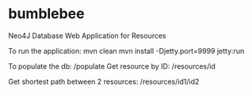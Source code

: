 # bumblebee
Neo4J Database Web Application for Resources

To run the application:
mvn clean 
mvn install -Djetty.port=9999 jetty:run

To populate the db:
/populate
Get resource by ID:
/resources/id

Get shortest path between 2 resources:
/resources/id1/id2


